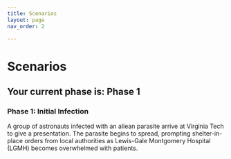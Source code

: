 ```yaml
---
title: Scenarios
layout: page
nav_order: 2

---
```


# Scenarios
 
## Your current phase is: Phase 1

### Phase 1: Initial Infection       
A group of astronauts infected with an aliean parasite arrive at Virginia Tech to give a presentation. The parasite begins to spread, prompting shelter-in-place orders from local authorities as Lewis-Gale Montgomery Hospital (LGMH) becomes overwhelmed with patients.

<!-- ### Phase 2: Early Crisis
On Saturday, February 19th, a power outage at LGMH worsened the crisis as resources dwindled, prompting the Virginia Governor to request emergency supplies for the region. By Monday, February 21st, after growing public pressure and concern from parents, university leaders were forced to consider action while the Virginia Department of Health (VDH) launched an official inquiry. On Tuesday, February 22nd, the VDH publicly confirmed that Blacksburg’s waterways were contaminated and linked the parasite—now named "Cattail" due to its resemblance to cattail weed and cholera—to the astronaut event, with two deaths and over 70 confirmed infections; meanwhile, private findings warned of 300 more potential cases and escalating contamination of the Chesapeake Bay Watershed. -->

<!-- ### Phase 3: CDC Arrival and Community Division
The Center for Disease Control (CDC) responds to the situation and begins experimenting with treatment techniques for the parasite. Disinformation and misinformation spread about the CDC's response. -->

<!-- ### Phase 4: Human Trials and Escalating Controversy
The first wave of trials concludes, though debate continues over university restrictions in response to the outbreak. The infected population is stabilizing, signifying the final phase of the simulation. -->